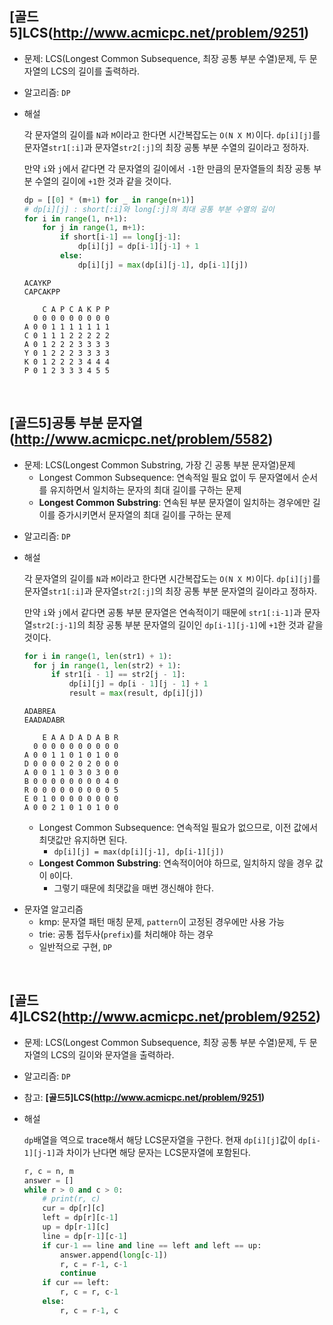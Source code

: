## [골드5]LCS(http://www.acmicpc.net/problem/9251)

- 문제: LCS(Longest Common Subsequence, 최장 공통 부분 수열)문제, 두 문자열의 LCS의 길이를 출력하라.

* 알고리즘: `DP`

* 해설

  각 문자열의 길이를 `N`과 `M`이라고 한다면 시간복잡도는 `O(N X M)`이다. `dp[i][j]`를 문자열`str1[:i]`과 문자열`str2[:j]`의 최장 공통 부분 수열의 길이라고 정하자.

  만약 `i`와 `j`에서 같다면 각 문자열의 길이에서 `-1`한 만큼의 문자열들의 최장 공통 부분 수열의 길이에 `+1`한 것과 같을 것이다.

  ```python
  dp = [[0] * (m+1) for _ in range(n+1)]
  # dp[i][j] : short[:i]와 long[:j]의 최대 공통 부분 수열의 길이
  for i in range(1, n+1):
      for j in range(1, m+1):
          if short[i-1] == long[j-1]:
              dp[i][j] = dp[i-1][j-1] + 1
          else:
              dp[i][j] = max(dp[i][j-1], dp[i-1][j])
  ```

  ```
  ACAYKP
  CAPCAKPP

      C A P C A K P P
    0 0 0 0 0 0 0 0 0
  A 0 0 1 1 1 1 1 1 1
  C 0 1 1 1 2 2 2 2 2
  A 0 1 2 2 2 3 3 3 3
  Y 0 1 2 2 2 3 3 3 3
  K 0 1 2 2 2 3 4 4 4
  P 0 1 2 3 3 3 4 5 5
  ```

<br>

## [골드5]공통 부분 문자열(http://www.acmicpc.net/problem/5582)

- 문제: LCS(Longest Common Substring, 가장 긴 공통 부분 문자열)문제
    - Longest Common Subsequence: 연속적일 필요 없이 두 문자열에서 순서를 유지하면서 일치하는 문자의 최대 길이를 구하는 문제
    - **Longest Common Substring**: 연속된 부분 문자열이 일치하는 경우에만 길이를 증가시키면서 문자열의 최대 길이를 구하는 문제

* 알고리즘: `DP`

* 해설

  각 문자열의 길이를 `N`과 `M`이라고 한다면 시간복잡도는 `O(N X M)`이다. `dp[i][j]`를 문자열`str1[:i]`과 문자열`str2[:j]`의 최장 공통 부분 문자열의 길이라고 정하자.

  만약 `i`와 `j`에서 같다면 공통 부분 문자열은 연속적이기 때문에 `str1[:i-1]`과 문자열`str2[:j-1]`의 최장 공통 부분 문자열의 길이인 `dp[i-1][j-1]`에 `+1`한 것과 같을
  것이다.

  ```python
  for i in range(1, len(str1) + 1):
    for j in range(1, len(str2) + 1):
        if str1[i - 1] == str2[j - 1]:
            dp[i][j] = dp[i - 1][j - 1] + 1
            result = max(result, dp[i][j])
  ```

  ```
  ADABREA
  EAADADABR

      E A A D A D A B R
    0 0 0 0 0 0 0 0 0 0
  A 0 0 1 1 0 1 0 1 0 0
  D 0 0 0 0 2 0 2 0 0 0
  A 0 0 1 1 0 3 0 3 0 0
  B 0 0 0 0 0 0 0 0 4 0
  R 0 0 0 0 0 0 0 0 0 5
  E 0 1 0 0 0 0 0 0 0 0
  A 0 0 2 1 0 1 0 1 0 0
  ```

    - Longest Common Subsequence: 연속적일 필요가 없으므로, 이전 값에서 최댓값만 유지하면 된다.
        - `dp[i][j] = max(dp[i][j-1], dp[i-1][j])`
    - **Longest Common Substring**: 연속적이어야 하므로, 일치하지 않을 경우 값이 `0`이다.
        - 그렇기 때문에 최댓값을 매번 갱신해야 한다.

- 문자열 알고리즘
    - kmp: 문자열 패턴 매칭 문제, `pattern`이 고정된 경우에만 사용 가능
    - trie: 공통 접두사(`prefix`)를 처리해야 하는 경우
    - 일반적으로 구현, `DP`

<br>

## [골드4]LCS2(http://www.acmicpc.net/problem/9252)

- 문제: LCS(Longest Common Subsequence, 최장 공통 부분 수열)문제, 두 문자열의 LCS의 길이와 문자열을 출력하라.

* 알고리즘: `DP`

- 참고: **[골드5]LCS(http://www.acmicpc.net/problem/9251)**

* 해설

  `dp`배열을 역으로 trace해서 해당 LCS문자열을 구한다. 현재 `dp[i][j]`값이 `dp[i-1][j-1]`과 차이가 난다면 해당 문자는 LCS문자열에 포함된다.

  ```python
  r, c = n, m
  answer = []
  while r > 0 and c > 0:
      # print(r, c)
      cur = dp[r][c]
      left = dp[r][c-1]
      up = dp[r-1][c]
      line = dp[r-1][c-1]
      if cur-1 == line and line == left and left == up:
          answer.append(long[c-1])
          r, c = r-1, c-1
          continue
      if cur == left:
          r, c = r, c-1
      else:
          r, c = r-1, c
  ```

<br>
